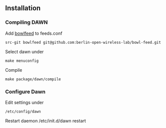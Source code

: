 ## Installation

### Compiling DAWN

Add [bowlfeed](https://github.com/berlin-open-wireless-lab/bowl-feed.git) to feeds.conf

    src-git bowlfeed git@github.com:berlin-open-wireless-lab/bowl-feed.git

Select dawn under

    make menuconfig

Compile

    make package/dawn/compile

### Configure Dawn

Edit settings under

    /etc/config/dawn

Restart daemon
    /etc/init.d/dawn restart